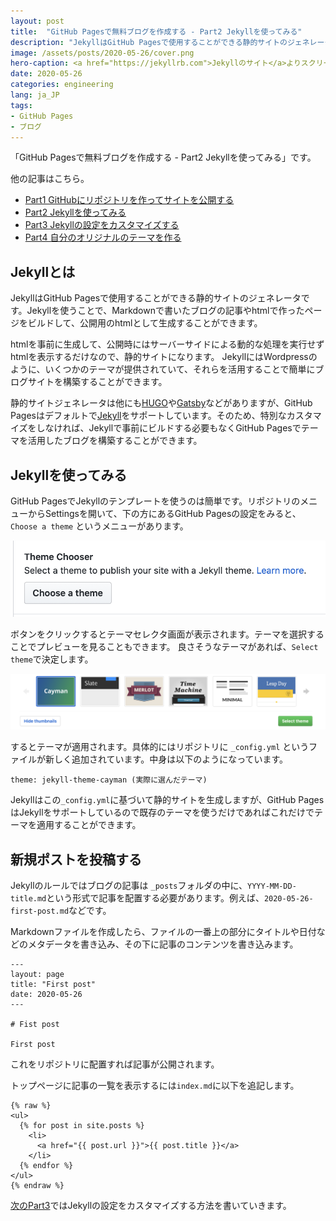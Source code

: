 ```yaml
---
layout: post
title:  "GitHub Pagesで無料ブログを作成する - Part2 Jekyllを使ってみる"
description: "JekyllはGitHub Pagesで使用することができる静的サイトのジェネレータです。Jekyllを使うことで、Markdownで書いたブログの記事やhtmlで作ったページをビルドして、公開用のhtmlとして生成することができます。"
image: /assets/posts/2020-05-26/cover.png
hero-caption: <a href="https://jekyllrb.com">Jekyllのサイト</a>よりスクリーンショット
date: 2020-05-26
categories: engineering
lang: ja_JP
tags:
- GitHub Pages
- ブログ
---
```


「GitHub Pagesで無料ブログを作成する - Part2 Jekyllを使ってみる」です。

他の記事はこちら。

- [Part1 GitHubにリポジトリを作ってサイトを公開する](/engineering/2020/05/24/github-pages-blog-part1-repository.html)
- [Part2 Jekyllを使ってみる](/engineering/2020/05/26/github-pages-blog-part2-jekyll.html)
- [Part3 Jekyllの設定をカスタマイズする](/engineering/2020/05/28/github-pages-blog-part3-cutomize-setting.html)
- [Part4 自分のオリジナルのテーマを作る](/engineering/2020/05/31/github-pages-blog-part4-original-theme.html)

## Jekyllとは

JekyllはGitHub Pagesで使用することができる静的サイトのジェネレータです。Jekyllを使うことで、Markdownで書いたブログの記事やhtmlで作ったページをビルドして、公開用のhtmlとして生成することができます。

htmlを事前に生成して、公開時にはサーバーサイドによる動的な処理を実行せずhtmlを表示するだけなので、静的サイトになります。
JekyllにはWordpressのように、いくつかのテーマが提供されていて、それらを活用することで簡単にブログサイトを構築することができます。

静的サイトジェネレータは他にも[HUGO](https://gohugo.io)や[Gatsby](https://www.gatsbyjs.org)などがありますが、GitHub Pagesはデフォルトで[Jekyll](https://jekyllrb.com)をサポートしています。そのため、特別なカスタマイズをしなければ、Jekyllで事前にビルドする必要もなくGitHub Pagesでテーマを活用したブログを構築することができます。

## Jekyllを使ってみる

GitHub PagesでJekyllのテンプレートを使うのは簡単です。リポジトリのメニューからSettingsを開いて、下の方にあるGitHub Pagesの設定をみると、 `Choose a theme` というメニューがあります。

![Choose a theme](/assets/posts/2020-05-26/chooseatheme.png "Choose a theme")

ボタンをクリックするとテーマセレクタ画面が表示されます。テーマを選択することでプレビューを見ることもできます。
良さそうなテーマがあれば、`Select theme`で決定します。

![Select theme](/assets/posts/2020-05-26/selecttheme.png "Select theme")

するとテーマが適用されます。具体的にはリポジトリに `_config.yml` というファイルが新しく追加されています。中身は以下のようになっています。

```
theme: jekyll-theme-cayman (実際に選んだテーマ)
```

Jekyllはこの`_config.yml`に基づいて静的サイトを生成しますが、GitHub PagesはJekyllをサポートしているので既存のテーマを使うだけであればこれだけでテーマを適用することができます。

## 新規ポストを投稿する

Jekyllのルールではブログの記事は `_posts`フォルダの中に、`YYYY-MM-DD-title.md`という形式で記事を配置する必要があります。例えば、`2020-05-26-first-post.md`などです。

Markdownファイルを作成したら、ファイルの一番上の部分にタイトルや日付などのメタデータを書き込み、その下に記事のコンテンツを書き込みます。

```
---
layout: page
title: "First post"
date: 2020-05-26
---

# Fist post

First post

```

これをリポジトリに配置すれば記事が公開されます。

トップページに記事の一覧を表示するには`index.md`に以下を追記します。

```
{% raw %}
<ul>
  {% for post in site.posts %}
    <li>
      <a href="{{ post.url }}">{{ post.title }}</a>
    </li>
  {% endfor %}
</ul>
{% endraw %}
```

[次のPart3](/engineering/2020/05/28/github-pages-blog-part3-cutomize-setting.html)ではJekyllの設定をカスタマイズする方法を書いていきます。